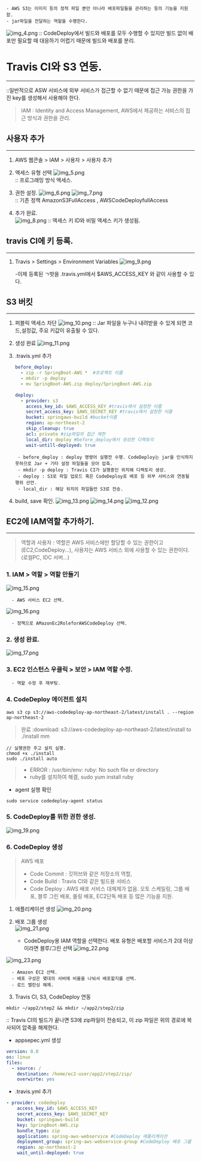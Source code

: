    - AWS S3는 이미지 등의 정적 파일 뿐만 아니라 배포파일들을 관리하는 등의 기능을 지원 함.
    - jar파일을 전달하는 역할을 수행한다.
![img_4.png](img_4.png)
:: CodeDeploy에서 빌드와 배포를 모두 수행할 수 있지만 빌드 없이 배포만 필요할 때 대응하기 어렵기 때문에 빌드와 배포를 분리.

# Travis CI와 S3 연동.
******
::일반적으로 ASW 서비스에 외부 서비스가 접근할 수 없기 때문에 접근 가능 권한을 가진 key를 생성해서 사용해야 한다.

> IAM : Identity and Access Management, AWS에서 제공하는 서비스의 접근 방식과 권한을 관리.
## 사용자 추가
*****
1. AWS 웹콘솔 > IAM > 사용자 > 사용자 추가
   

2. 액세스 유형 선택
![img_5.png](img_5.png)     
   :: 프로그래밍 방식 액세스.


3. 권한 설정.
   ![img_6.png](img_6.png)
![img_7.png](img_7.png)     
   :: 기존 정책 AmazonS3FullAccess , AWSCodeDeployfullAccess 
   

4. 추가 완료.   
![img_8.png](img_8.png)
:: 액세스 키 ID와 비밀 액세스 키가 생성됨.
   

## travis CI에 키 등록.
*******
1. Travis > Settings > Environment Variables
![img_9.png](img_9.png)
   
    -이제 등록된 ㄱ밧을 .travis.yml에서 $AWS_ACCESS_KEY 와 같이 사용할 수 있다.
   

## S3 버킷
********
1. 퍼블릭 액세스 차단
![img_10.png](img_10.png)
   :: Jar 파일을 누구나 내려받을 수 있게 되면 코드,설정값, 주요 키값이 유출될 수 있다.
2. 생성 완료
![img_11.png](img_11.png)
   
3. .travis.yml 추가
    ```yaml
    before_deploy:
      - zip -r SpringBoot-AWS *  #프로젝트 이름
      - mkdir -p deploy
      - mv SpringBoot-AWS.zip deploy/SpringBoot-AWS.zip
        
    deploy: 
      - provider: s3
        access_key_id: $AWS_ACCESS_KEY #travis에서 설정한 이름
        secret_access_key: $AWS_SECRET_KEY #travis에서 설정한 이름
        bucket: springaws-build #bucket이름
        region: ap-northeast-2
        skip_cleanup: true
        acl: private #zip파일의 접근 제한
        local_dir: deploy #before_deploy에서 생성한 디렉토리
        wait-untill-deployed: true
    ```
        - before_deploy : deploy 명령어 실행전 수행. CodeDeploy는 jar을 인식하지 못하므로 Jar + 기타 설정 파일들을 모아 압축.        
        - mkdir -p deploy : Travis CI가 실행중인 위치해 디렉토리 생성.
        - deploy : S3로 파일 업로드 혹은 CodeDeploy로 배포 등 외부 서비스와 연동될 행위 선언.
        - local_dir : 해당 위치의 파일들만 S3로 전송.

4. build, save 확인.
![img_13.png](img_13.png)
![img_14.png](img_14.png)
![img_12.png](img_12.png)

   
## EC2에 IAM역할 추가하기.
**********
> 역할과 사용자 : 역할은 AWS 서비스에만 할당할 수 있는 권한이고(EC2,CodeDeploy...), 사용자는 AWS 서비스 외에 사용할 수 있는 권한이다.(로컬PC, IDC 서버...)

### 1. IAM > 역할 > 역할 만들기     
![img_15.png](img_15.png)
   

      - AWS 서비스 EC2 선택.
   
![img_16.png](img_16.png)      
      
      - 정책으로 AMazonEc2RoleforAWSCodeDeploy 선택.
### 2. 생성 완료.
![img_17.png](img_17.png)
   
### 3. EC2 인스턴스 우클릭 > 보안 > IAM 역할 수정.     

      - 역할 수정 후 재부팅.

### 4. CodeDeploy 에이전트 설치
```
aws s3 cp s3://aws-codedeploy-ap-northeast-2/latest/install . --region ap-northeast-2
```

> 완료 :download: s3://aws-codedeploy-ap-northeast-2/latest/install to ./install
mm
```
// 실행권한 주고 설치 실행.
chmod +x ./install
sudo ./install auto
```

> - ERROR : /usr/bin/env: ruby: No such file or directory    
> - ruby를 설치하여 해결, sudo yum install ruby

- agent 실행 확인
```
sudo service codedeploy-agent status
```

### 5. CodeDeploy를 위한 권한 생성.
![img_19.png](img_19.png)


### 6. CodeDeploy 생성

> AWS 배포
> - Code Commit : 깃허브와 같은 저장소의 역할,
> - Code Build : Travis CI와 같은 빌드용 서비스
> - Code Deploy : AWS 배포 서비스 대체제가 없음. 오토 스케일링, 그룹 배포, 블루 그린 배포, 롤링 배포, EC2단독 배포 등 많은 기능을 지원.

1. 애플리케이션 생성
![img_20.png](img_20.png)

2. 배포 그룹 생성    
![img_21.png](img_21.png)      
   

      - CodeDeploy용 IAM 역할을 선택한다. 배포 유형은 배포할 서비스가 2대 이상이라면 블루/그린 선택
![img_22.png](img_22.png)          


   
![img_23.png](img_23.png)

      - Amazon EC2 선택.  
      - 배포 구성은 몇대의 서버에 비율을 나눠서 배포할지를 선택.
      - 로드 밸런싱 해제.

3. Travis CI, S3, CodeDeploy 연동

```
mkdir ~/app2/step2 && mkdir ~/app2/step2/zip
```
:: Travis CI의 빌드가 끝나면 S3에 zip파일이 전송되고, 이 zip 파일은 위의 경로에 복사되어 압축을 해제한다.


- appsepec.yml 생성
```yaml
version: 0.0
os: linux
files:
  - source: /
    destination: /home/ec2-user/app2/step2/zip/
    overwirte: yes
```

- .travis.yml 추가
```yaml
- provider: codedeploy
    access_key_id: $AWS_ACCESS_KEY
    secret_access_key: $AWS_SECRET_KEY
    bucket: springaws-build
    key: SpringBoot-AWS.zip
    bundle_type: zip
    application: spring-aws-webservice #CodeDeploy 애플리케이션
    deployment_group: spring-aws-webservice-group #CodeDeploy 배포 그룹
    region: ap-northeast-2
    wait_until-deployed: true
```

